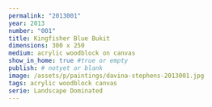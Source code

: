 ```yaml
---
permalink: "2013001"
year: 2013
number: "001"
title: Kingfisher Blue Bukit
dimensions: 300 x 250
medium: acrylic woodblock on canvas
show_in_home: true #true or empty
publish: # notyet or blank
image: /assets/p/paintings/davina-stephens-2013001.jpg
tags: acrylic woodblock canvas
serie: Landscape Dominated
---
```

